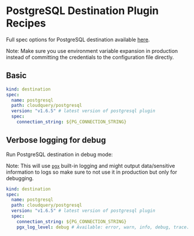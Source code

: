 # PostgreSQL Destination Plugin Recipes

Full spec options for PostgreSQL destination available [here](https://github.com/cloudquery/cloudquery/tree/main/plugins/destination/postgresql).

Note: Make sure you use environment variable expansion in production instead of committing the credentials to the configuration file directly.

## Basic

```yaml
kind: destination
spec:
  name: postgresql
  path: cloudquery/postgresql
  version: "v1.6.5" # latest version of postgresql plugin
  spec:
    connection_string: ${PG_CONNECTION_STRING}
```

## Verbose logging for debug

Run PostgreSQL destination in debug mode:

Note: This will use [`pgx`](https://github.com/jackc/pgx) built-in logging and might output data/sensitive information to logs so make sure to not use it in production but only for debugging.

```yaml
kind: destination
spec:
  name: postgresql
  path: cloudquery/postgresql
  version: "v1.6.5" # latest version of postgresql plugin
  spec:
    connection_string: ${PG_CONNECTION_STRING}
    pgx_log_level: debug # Available: error, warn, info, debug, trace. Default: "error"
```
